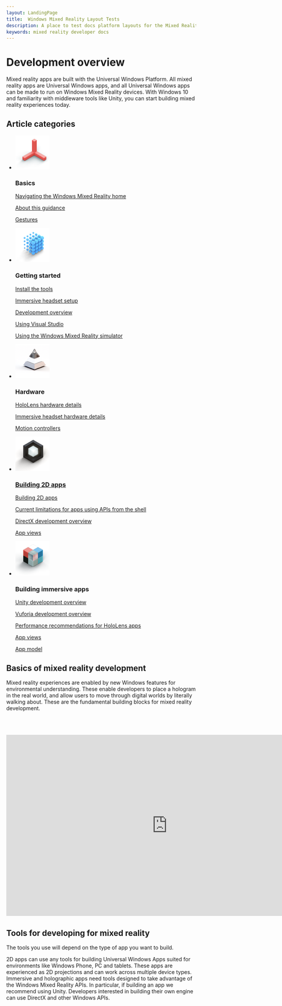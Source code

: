 ```yaml
---
layout: LandingPage
title:  Windows Mixed Reality Layout Tests
description: A place to test docs platform layouts for the Mixed Reality docs.
keywords: mixed reality developer docs 
---
```


# Development overview

Mixed reality apps are built with the Universal Windows Platform. All mixed reality apps are Universal Windows apps, and all Universal Windows apps can be made to run on Windows Mixed Reality devices. With Windows 10 and familiarity with middleware tools like Unity, you can start building mixed reality experiences today.

## Article categories

<ul class="panelContent cardsF">
    <li>
        <div class="cardSize">
            <div class="cardPadding">
                <div class="card">
                    <div class="cardImageOuter">
                        <div class="cardImage">
                            <img src="../icon_GetStarted.png" alt="Get started icon"/>
                        </div>
                    </div>
                    <div class="cardText">
                        <h3>Basics</h3>
                        <p>
                            <a href="Design/Get-started-with-design/What-is-mixed-reality.md">Navigating the Windows Mixed Reality home</a>
                        </p>
                        <p>
                            <a href="Design/Get-started-with-design/Coordinate systems">About this guidance</a>
                        </p>
                        <p>
                            <a href="Design/Get-started-with-design/The-pursuit-of-more-personal-computing.md">Gestures</a>
                        </p>
                    </div>
                </div>
            </div>
        </div>
    </li>
    <li>
        <div class="cardSize">
            <div class="cardPadding">
                <div class="card">
                    <div class="cardImageOuter">
                        <div class="cardImage">
                            <img src="../icon_Interaction.png" alt="Interaction design icon" />
                        </div>
                    </div>
                    <div class="cardText">
                        <h3>Getting started</h3>
                        <p>
                            <a href="Design/Interaction-design/Interaction-fundamentals.md">Install the tools</a>
                        </p>
                        <p>
                            <a href="Design/Interaction-design/Comfort.md">Immersive headset setup</a>
                        </p>
                        <p>
                            <a href="Design/Interaction-design/Gaze-targeting.md">Development overview</a>
                        </p>
                        <p>
                            <a href="Design/Interaction-design/Gestures.md">Using Visual Studio</a>
                        </p>
                         <p>
                            <a href="Design/Interaction-design/Voice-design.md">Using the Windows Mixed Reality simulator</a>
                        </p>
                    </div>
                </div>
            </div>
        </div>
    </li>
    <li>
        <div class="cardSize">
            <div class="cardPadding">
                <div class="card">
                    <div class="cardImageOuter">
                        <div class="cardImage">
                            <img src="../icon_Style.png" alt="Style icon" />
                        </div>
                    </div>
                    <div class="cardText">
                        <h3>Hardware</h3>
                        <p>
                            <a href="design/basics/design-and-ui-intro.md">HoloLens hardware details</a>
                        </p>
                         <p>
                            <a href="design/fluent-design-system/index.md">Immersive headset hardware details</a>
                        </p>
                        <p>
                            <a href="design/controls-and-patterns/index.md">Motion controllers</a>
                        </p>
                        <p>
                            <a href="design/downloads/index.md"Hardware accessories</a>
                        </p>                      
                    </div>
                </div>
            </div>
        </div>
    </li>
    <li>
        <div class="cardSize">
            <div class="cardPadding">
                <div class="card">
                    <div class="cardImageOuter">
                        <div class="cardImage">
                            <img src="../icon_AppPatterns.png" alt="App patterns icon" />
                        </div>
                    </div>
                    <div class="cardText">
                        <h3>Building 2D apps</h3>
                        <p>
                            <a href="enterprise/index.md">Building 2D apps</a>
                        </p>
                        <p>
                            <a href="packaging/index.md">Current limitations for apps using APIs from the shell</a>
                        </p>
                        <p>
                            <a href="porting/index.md">DirectX development overview</a>
                        </p>


<p>
                            <a href="winrt-components/index.md">App views</a>
                        </p>
                    </div>
                </div>
            </div>
        </div>
    </li>
    <li>
        <div class="cardSize">
            <div class="cardPadding">
                <div class="card">
                    <div class="cardImageOuter">
                        <div class="cardImage">
                            <img src="../icon_Controls.png" alt="Controls icon" />
                        </div>
                    </div>
                    <div class="cardText">
                        <h3>Building immersive apps</h3>
                        <p>
                            <a href="gaming/e2e.md">Unity development overview</a>
                        </p>
                        <p>
                            <a href="gaming/index.md">Vuforia development overview</a>
                        </p>
                        <p>
                            <a href="gaming/directx-programming.md">Performance recommendations for HoloLens apps</a>
                        </p>
                        <p>
                            <a href="xbox-apps/index.md">App views</a>
                        </p>
                        <p>
                            <a href="xbox-live/index.md">App model</a>
                        </p>
                    </div>
                </div>
            </div>
        </div>
    </li>    
</ul>





## Basics of mixed reality development

Mixed reality experiences are enabled by new Windows features for environmental understanding. These enable developers to place a hologram in the real world, and allow users to move through digital worlds by literally walking about. These are the fundamental building blocks for mixed reality development.

<br><br>
<iframe width="854" height="480" src="https://www.youtube.com/embed/2MqGrF6JaOM" frameborder="0" allow="autoplay; encrypted-media" allowfullscreen></iframe>

## Tools for developing for mixed reality

The tools you use will depend on the type of app you want to build.

2D apps can use any tools for building Universal Windows Apps suited for environments like Windows Phone, PC and tablets. These apps are experienced as 2D projections and can work across multiple device types.
Immersive and holographic apps need tools designed to take advantage of the Windows Mixed Reality APIs. In particular, if building an app we recommend using Unity. Developers interested in building their own engine can use DirectX and other Windows APIs.
 

